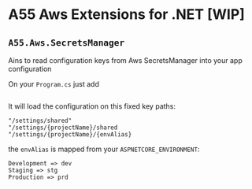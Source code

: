 # A55 Aws Extensions for .NET [WIP]

## `A55.Aws.SecretsManager`

Ains to read configuration keys from Aws SecretsManager into your app configuration

On your `Program.cs` just add

```cs

```


It will load the configuration on this fixed key paths:

```
"/settings/shared"
"/settings/{projectName}/shared
"/settings/{projectName}/{envAlias}
```

the `envAlias` is mapped from your `ASPNETCORE_ENVIRONMENT`:

```
Development => dev
Staging => stg
Production => prd
```

